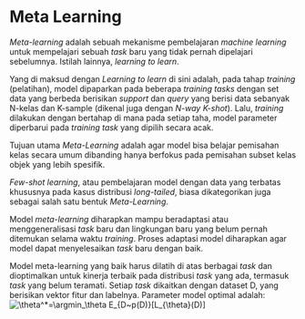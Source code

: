 # Meta Learning

*Meta-learning* adalah sebuah mekanisme pembelajaran *machine learning* untuk mempelajari sebuah *task* baru yang tidak pernah dipelajari sebelumnya. Istilah lainnya, *learning to learn*. 

Yang di maksud dengan *Learning to learn* di sini adalah, pada tahap *training* (pelatihan), model dipaparkan pada beberapa *training tasks* dengan set data yang berbeda berisikan *support* dan *query* yang berisi data sebanyak N-kelas dan K-sample (dikenal juga dengan *N-way K-shot*). Lalu, *training* dilakukan dengan bertahap di mana pada setiap taha, model parameter diperbarui pada *training task* yang dipilih secara acak. 

Tujuan utama *Meta-Learning* adalah agar model bisa belajar pemisahan kelas secara umum dibanding hanya berfokus pada pemisahan subset kelas objek yang lebih spesifik. 

*Few-shot learning*, atau pembelajaran model dengan data yang terbatas khususnya pada kasus distribusi *long-tailed*, biasa dikategorikan juga sebagai salah satu bentuk *Meta-Learning*.

Model *meta-learning* diharapkan mampu beradaptasi atau menggeneralisasi *task* baru dan lingkungan baru yang belum pernah ditemukan selama waktu *training*. Proses adaptasi model diharapkan agar model dapat menyelesaikan *task* baru dengan baik.

Model meta-learning yang baik harus dilatih di atas berbagai *task* dan dioptimalkan untuk kinerja terbaik pada distribusi *task* yang ada, termasuk *task* yang belum teramati. Setiap *task* dikaitkan dengan dataset D, yang berisikan vektor fitur dan labelnya. Parameter model optimal adalah:
![\theta^*=\argmin_\theta E_{D~p(D)}\[L_{\theta}(D)\]](https://render.githubusercontent.com/render/math?math=%5Ctheta%3D%5Cargmin_%5Ctheta%20E_%7BD~p(D)%7D%5BL_%7B%5Ctheta%7D(D)%5D)
